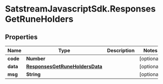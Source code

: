 # SatstreamJavascriptSdk.ResponsesGetRuneHolders

## Properties
Name | Type | Description | Notes
------------ | ------------- | ------------- | -------------
**code** | **Number** |  | [optional] 
**data** | [**ResponsesGetRuneHoldersData**](ResponsesGetRuneHoldersData.md) |  | [optional] 
**msg** | **String** |  | [optional] 
